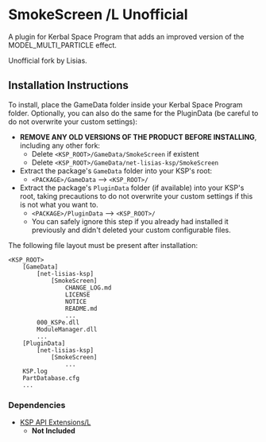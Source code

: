 # SmokeScreen /L Unofficial

A plugin for Kerbal Space Program that adds an improved version of the MODEL_MULTI_PARTICLE effect.

Unofficial fork by Lisias.


## Installation Instructions

To install, place the GameData folder inside your Kerbal Space Program folder. Optionally, you can also do the same for the PluginData (be careful to do not overwrite your custom settings):

* **REMOVE ANY OLD VERSIONS OF THE PRODUCT BEFORE INSTALLING**, including any other fork:
	+ Delete `<KSP_ROOT>/GameData/SmokeScreen` if existent
	+ Delete `<KSP_ROOT>/GameData/net-lisias-ksp/SmokeScreen`
* Extract the package's `GameData` folder into your KSP's root:
	+ `<PACKAGE>/GameData` --> `<KSP_ROOT>/`
* Extract the package's `PluginData` folder (if available) into your KSP's root, taking precautions to do not overwrite your custom settings if this is not what you want to.
	+ `<PACKAGE>/PluginData` --> `<KSP_ROOT>/`
	+ You can safely ignore this step if you already had installed it previously and didn't deleted your custom configurable files.

The following file layout must be present after installation:

```
<KSP_ROOT>
	[GameData]
		[net-lisias-ksp]
			[SmokeScreen]
				CHANGE_LOG.md
				LICENSE
				NOTICE
				README.md
				...
		000_KSPe.dll
		ModuleManager.dll
		...
	[PluginData]
		[net-lisias-ksp]
			[SmokeScreen]
				...
	KSP.log
	PartDatabase.cfg
	...
```


### Dependencies

* [KSP API Extensions/L](https://github.com/net-lisias-ksp/KSPAPIExtensions)
	+ **Not Included** 
